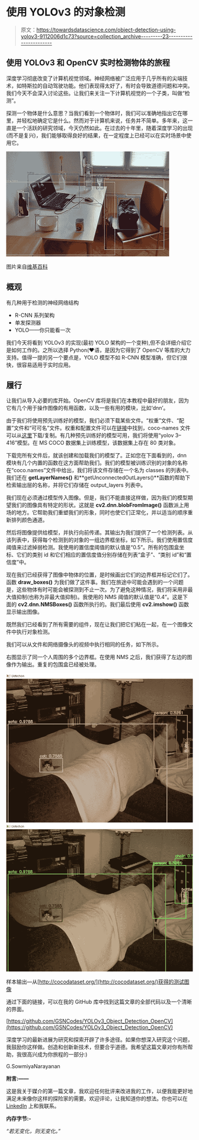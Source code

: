 # 使用 YOLOv3 的对象检测

> 原文：<https://towardsdatascience.com/object-detection-using-yolov3-9112006d1c73?source=collection_archive---------23----------------------->

## 使用 YOLOv3 和 OpenCV 实时检测物体的旅程

深度学习彻底改变了计算机视觉领域。神经网络被广泛应用于几乎所有的尖端技术，如特斯拉的自动驾驶功能。他们表现得太好了，有时会导致道德问题和冲突。我们今天不会深入讨论这些。让我们来关注一下计算机视觉的一个子类，叫做“检测”。

探测一个物体是什么意思？当我们看到一个物体时，我们可以准确地指出它在哪里，并轻松地确定它是什么。然而对于计算机来说，任务并不简单。多年来，这一直是一个活跃的研究领域，今天仍然如此。在过去的十年里，随着深度学习的出现(而不是复兴)，我们能够取得良好的结果，在一定程度上已经可以在实时场景中使用它。

![](img/38814dbfece14a3dff18b9ee661d1638.png)

图片来自[维基百科](https://en.wikipedia.org/wiki/Object_detection)

## 概观

有几种用于检测的神经网络结构

*   R-CNN 系列架构
*   单发探测器
*   YOLO——你只能看一次

我们今天将看到 YOLOv3 的实现(最初 YOLO 架构的一个变种),但不会详细介绍它是如何工作的。之所以选择 Python(❤语，是因为它得到了 OpenCV 等库的大力支持。值得一提的另一个要点是，YOLO 模型不如 R-CNN 模型准确，但它们很快，很容易适用于实时应用。

## 履行

让我们从导入必要的库开始。OpenCV 库将是我们在本教程中最好的朋友，因为它有几个用于操作图像的有用函数，以及一些有用的模块，比如‘dnn’。

由于我们将使用预先训练好的模型，我们必须下载某些文件。“权重”文件、“配置”文件和“可可名”文件。权重和配置文件可以在[链接](https://pjreddie.com/darknet/yolo/)中找到，coco-names 文件可以从[这里](https://github.com/pjreddie/darknet/blob/master/data/coco.names)下载/复制。有几种预先训练好的模型可用，我们将使用“yolov 3–416”模型。在 MS COCO 数据集上训练模型，该数据集上存在 80 类对象。

下载完所有文件后，就该创建和加载我们的模型了。正如您在下面看到的，dnn 模块有几个内置的函数在这方面帮助我们。我们的模型被训练识别的对象的名称在“coco.names”文件中给出，我们将该文件存储在一个名为 classes 的列表中。我们还在 **getLayerNames()** 和**getUnconnectedOutLayers()**函数的帮助下检索输出层的名称，并将它们存储在 output_layers 列表中。

我们现在必须通过模型传入图像。但是，我们不能直接这样做，因为我们的模型期望我们的图像具有特定的形状。这就是 **cv2.dnn.blobFromImage()** 函数派上用场的地方。它帮助我们重塑我们的形象，同时也使它们正常化，并以适当的顺序重新排列颜色通道。

然后将图像提供给模型，并执行向前传递。其输出为我们提供了一个检测列表。从该列表中，获得每个检测到的对象的一组边界框坐标，如下所示。我们使用置信度阈值来过滤掉弱检测。我使用的置信度阈值的默认值是“0.5”。所有的包围盒坐标、它们的类别 id 和它们相应的置信度值分别存储在列表“盒子”、“类别 id”和“置信度”中。

现在我们已经获得了图像中物体的位置，是时候画出它们的边界框并标记它们了。函数 **draw_boxes()** 为我们做了这件事。我们在旅途中可能会遇到的一个问题是，这些物体有时可能会被探测到不止一次。为了避免这种情况，我们将采用非最大值抑制(也称为非最大值抑制)。我使用的 NMS 阈值的默认值是“0.4”。这是下面的 **cv2.dnn.NMSBoxes()** 函数所执行的。我们最后使用 **cv2.imshow()** 函数显示输出图像。

既然我们已经看到了所有需要的组件，现在让我们把它们粘在一起，在一个图像文件中执行对象检测。

我们可以从文件和网络摄像头的视频中执行相同的任务，如下所示。

右图显示了同一个人周围的多个边界框。在使用 NMS 之后，我们获得了左边的图像作为输出。重复的包围盒已经被处理。

![](img/a11cb2d01f33cc7a8f4a736905812762.png)![](img/84a5b32d53e0e06d56aee071a365dc16.png)

样本输出—从[http://cocodataset.org/](http://cocodataset.org/)获得的测试图像

通过下面的链接，可以在我的 GitHub 库中找到这篇文章的全部代码以及一个清晰的界面。

[https://github.com/GSNCodes/YOLOv3_Object_Detection_OpenCV](https://github.com/GSNCodes/YOLOv3_Object_Detection_OpenCV)

深度学习的最新进展为研究和探索开辟了许多途径。如果你想深入研究这个问题，我鼓励你这样做。创造和创新新技术，但要合乎道德。我希望这篇文章对你有所帮助，我很高兴成为你旅程的一部分:)

G.SowmiyaNarayanan

**附言:——**

这是我关于媒介的第一篇文章，我欢迎任何批评来改进我的工作，以便我能更好地满足未来像你这样的探险家的需要。欢迎评论，让我知道你的想法。你也可以在 [LinkedIn](https://www.linkedin.com/in/sowmiyanarayanan-g/) 上和我联系。

**内存字节:-**

*“若无变化，则无变化。”*